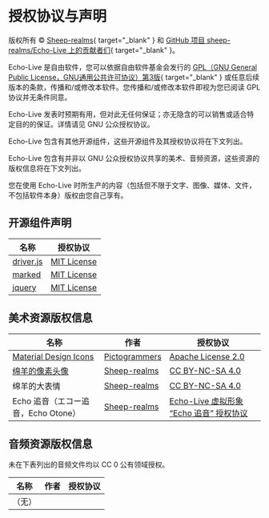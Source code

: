 # 授权协议与声明
版权所有 © [Sheep-realms](https://github.com/sheep-realms){ target="_blank" } 和 [GitHub 项目 sheep-realms/Echo-Live 上的贡献者们](https://github.com/sheep-realms/Echo-Live/graphs/contributors){ target="_blank" }。

Echo-Live 是自由软件，您可以依据自由软件基金会发行的 [GPL（GNU General Public License，GNU通用公共许可协议）第3版](https://www.gnu.org/licenses/gpl-3.0.html){ target="_blank" } 或任意后续版本的条款，传播和/或修改本软件。您传播和/或修改本软件即视为您已阅读 GPL 协议并无条件同意。

Echo-Live 发表时预期有用，但对此无任何保证；亦无隐含的可以销售或适合特定目的的保证。详情请见 GNU 公众授权协议。

Echo-Live 包含有其他开源组件，这些开源组件及其授权协议将在下文列出。

Echo-Live 包含有并非以 GNU 公众授权协议共享的美术、音频资源，这些资源的版权信息将在下文列出。

您在使用 Echo-Live 时所生产的内容（包括但不限于文字、图像、媒体、文件，不包括软件本身）版权由您自己享有。

## 开源组件声明

| 名称 | 授权协议 |
| - | - |
| [driver.js](https://github.com/kamranahmedse/driver.js) | [MIT License](https://opensource.org/license/mit) |
| [marked](https://github.com/markedjs/marked) | [MIT License](https://opensource.org/license/mit) |
| [jquery](https://github.com/jquery/jquery) | [MIT License](https://opensource.org/license/mit) |

## 美术资源版权信息
| 名称 | 作者 | 授权协议 |
| - | - | - |
| [Material Design Icons](https://pictogrammers.com/library/mdi/) | [Pictogrammers](https://pictogrammers.com/) | [Apache License 2.0](https://apache.org/licenses/LICENSE-2.0) |
| [绵羊的像素头像](https://github.com/sheep-realms/sheep-realms-avatar) | [Sheep-realms](https://github.com/sheep-realms) | [CC BY-NC-SA 4.0](https://creativecommons.org/licenses/by-nc-sa/4.0/) |
| 绵羊的大表情 | [Sheep-realms](https://github.com/sheep-realms) | [CC BY-NC-SA 4.0](https://creativecommons.org/licenses/by-nc-sa/4.0/) |
| Echo 追音（エコー追音，Echo Otone） | [Sheep-realms](https://github.com/sheep-realms) | [Echo-Live 虚拟形象 “Echo 追音” 授权协议](misc/license-echo-otone.md) |

## 音频资源版权信息
未在下表列出的音频文件均以 CC 0 公有领域授权。

| 名称 | 作者 | 授权协议 |
| - | - | - |
| （无） | | |